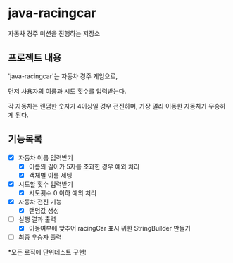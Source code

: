 # java-racingcar

자동차 경주 미션을 진행하는 저장소

## 프로젝트 내용

'java-racingcar'는 자동차 경주 게임으로, 

먼저 사용자의 이름과 시도 횟수를 입력받는다.

각 자동차는 랜덤한 숫자가 4이상일 경우 전진하며, 가장 멀리 이동한 자동차가 우승하게 된다.

## 기능목록

* [x] 자동차 이름 입력받기
    * [x] 이름의 길이가 5자를 초과한 경우 예외 처리
    * [x] 객체별 이름 세팅
* [x] 시도할 횟수 입력받기
    * [x] 시도횟수 0 이하 예외 처리
* [x] 자동차 전진 기능
    * [x] 랜덤값 생성
* [ ] 실행 결과 출력
    * [x] 이동여부에 맞추어 racingCar 표시 위한 StringBuilder 만들기
* [ ] 최종 우승자 출력

 *모든 로직에 단위테스트 구현!
